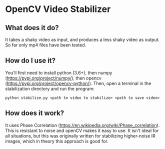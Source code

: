 # OpenCV Video Stabilizer
## What does it do?
It takes a shaky video as input, and produces a less shaky video as output. So
far only mp4 files have been tested.
## How do I use it?
You'll first need to install python (3.6+), then numpy (https://pypi.org/project/numpy/),
then opencv (https://pypi.org/project/opencv-python/). Then, open a terminal in
the stabilization directory and run the program:
```
python stabilize.py <path to video to stabilize> <path to save video>
```
## How does it work?
It uses Phase Correlation (https://en.wikipedia.org/wiki/Phase_correlation). This
is resistant to noise and openCV makes it easy to use. It isn't ideal for all situations,
but this was originally written for stabilizing higher-noise IR images, which in theory
this approach is good for.
